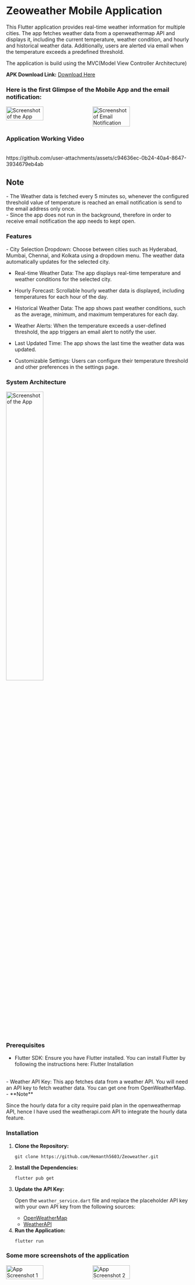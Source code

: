 <h1>Zeoweather Mobile Application</h1>

<p>This Flutter application provides real-time weather information for multiple cities. The app fetches weather data from a openweathermap API and displays it, including the current temperature, weather condition, and hourly and historical weather data. Additionally, users are alerted via email when the temperature exceeds a predefined threshold.</p>
<be>
<p>The application is build using the MVC(Model View Controller Architecture)</p>

<p><strong>APK Download Link:</strong> <a href="https://drive.google.com/file/d/1Qy4rMqP6jHfEbnNn6hF0DH2LtFaejOBl/view?usp=sharing" target="_blank">Download Here</a></p>

<h3>Here is the first Glimpse of the Mobile App and the email notification:</h3>

<div style="display: flex; gap: 10px;">
    <img src="https://github.com/user-attachments/assets/972acbe8-70e7-46f9-8ee0-3dcba6e17a68" alt="Screenshot of the App" style="width: 45%;">
    <img src="https://github.com/user-attachments/assets/773e92b9-c275-4801-a26c-7fd73933ac9c" alt="Screenshot of Email Notification" style="width: 45%;">
</div>


<h3>Application Working Video</h3> <br>
https://github.com/user-attachments/assets/c94636ec-0b24-40a4-8647-3934679eb4ab





<h2>Note</h2>
 - The Weather data is fetched every 5 minutes so, whenever the configured threshold value of temperature is reached an email notification is send to the email address only once.
 <br>
 - Since the app does not run in the background, therefore in order to receive email notification the app needs to kept open.
    

<h3>Features</h3>
 -  City Selection Dropdown: Choose between cities such as Hyderabad, Mumbai, Chennai, and Kolkata using a dropdown menu. The weather data automatically updates for the selected city.
 

 - Real-time Weather Data: The app displays real-time temperature and weather conditions for the selected city.

 - Hourly Forecast: Scrollable hourly weather data is displayed, including temperatures for each hour of the day.

 - Historical Weather Data: The app shows past weather conditions, such as the average, minimum, and maximum temperatures for each day.

 - Weather Alerts: When the temperature exceeds a user-defined threshold, the app triggers an email alert to notify the user.

 - Last Updated Time: The app shows the last time the weather data was updated.

 - Customizable Settings: Users can configure their temperature threshold and other preferences in the settings page.


<h3>System Architecture </h3>
<img src="https://github.com/user-attachments/assets/e55fd07c-f2e4-4efc-a68d-c8f09720c8a0" alt="Screenshot of the App" style="width: 45%;">



<h3>Prerequisites</h3>

 - Flutter SDK: Ensure you have Flutter installed. You can install Flutter by following the instructions here: Flutter Installation
<br>
 -  Weather API Key: This app fetches data from a weather API. You will need an API key to fetch weather data. You can get one from OpenWeatherMap.
<br>
 - **Note** <br>
 
Since the hourly data for a city require paid plan in the openweathermap API, hence I have used the weatherapi.com API to integrate the hourly data feature.


<h3>Installation</h3>

<ol>
    <li>
        <strong>Clone the Repository:</strong>
        <pre><code>git clone https://github.com/Hemanth5603/Zeoweather.git</code></pre>
    </li>
    <li>
        <strong>Install the Dependencies:</strong>
        <pre><code>flutter pub get</code></pre>
    </li>
    <li>
        <strong>Update the API Key:</strong>
        <p>Open the <code>weather_service.dart</code> file and replace the placeholder API key with your own API key from the following sources:</p>
        <ul>
            <li><a href="https://openweathermap.com/" target="_blank">OpenWeatherMap</a></li>
            <li><a href="https://www.weatherapi.com/" target="_blank">WeatherAPI</a></li>
        </ul>
    </li>
    <li>
        <strong>Run the Application:</strong>
        <pre><code>flutter run</code></pre>
    </li>
</ol>

<h3>Some more screenshots of the application</h3>


<div style="display: flex; gap: 10px;">
    <img src="https://github.com/user-attachments/assets/8a030013-3860-48ed-8267-2ea2fb3c9139" alt="App Screenshot 1" style="width: 45%;">
    <img src="https://github.com/user-attachments/assets/9742956d-7920-447d-b6ee-daa0a5f2ab3c" alt="App Screenshot 2" style="width: 45%;">
</div>


